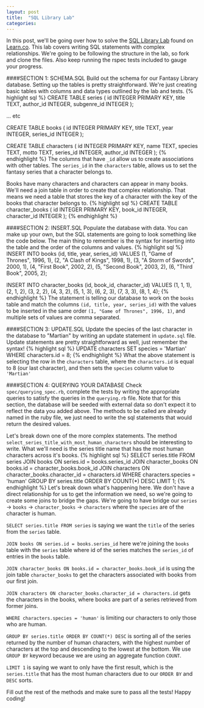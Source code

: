 ```yaml
---
layout: post
title:  "SQL Library Lab"
categories:
---
```

In this post, we'll be going over how to solve the [SQL Library Lab](https://learn.co/lessons/sql-library-lab) found on [Learn.co](http://learn.co). This lab covers writing SQL statements with complex relationships. We're going to be following the structure in the lab, so fork and clone the files. Also keep running the rspec tests included to gauge your progress.

####SECTION 1: SCHEMA.SQL
Build out the schema for our Fantasy Library database. Setting up the tables is pretty straightforward. We're just creating basic tables with columns and data types outlined by the lab and tests.
{% highlight sql %}
CREATE TABLE series (
  id INTEGER PRIMARY KEY,
    title TEXT,
    author_id INTEGER,
    subgenre_id INTEGER
);

... etc

CREATE TABLE books (
  id INTEGER PRIMARY KEY,
    title TEXT,
    year INTEGER,
    series_id INTEGER
);

CREATE TABLE characters (
  id INTEGER PRIMARY KEY,
    name TEXT,
    species TEXT,
    motto TEXT,
    series_id INTEGER,
    author_id INTEGER
);
{% endhighlight %}
The columns that have `_id` allow us to create associations with other tables. The `series_id` in the `characters` table, allows us to set the fantasy series that a character belongs to.

Books have many characters and characters can appear in many books. We'll need a join table in order to create that complex relationship. That means we need a table that stores the key of a character with the key of the books that character belongs to.
{% highlight sql %}
CREATE TABLE character_books (
  id INTEGER PRIMARY KEY,
    book_id INTEGER,
    character_id INTEGER
);
{% endhighlight %}

####SECTION 2: INSERT.SQL
Populate the database with data. You can make up your own, but the SQL statements are going to look something like the code below. The main thing to remember is the syntax for inserting into the table and the order of the columns and values.
{% highlight sql %}
INSERT INTO books (id, title, year, series_id) VALUES (1, "Game of Thrones", 1996, 1), (2, "A Clash of Kings", 1998, 1), (3, "A Storm of Swords", 2000, 1), (4, "First Book", 2002, 2), (5, "Second Book", 2003, 2), (6, "Third Book", 2005, 2);

INSERT INTO character_books (id, book_id, character_id) VALUES (1, 1, 1), (2, 1, 2), (3, 2, 2), (4, 3, 2), (5, 1, 3), (6, 2, 3), (7, 3, 3), (8, 1, 4);
{% endhighlight %}
The statement is telling our database to work on the `books` table and match the columns `(id, title, year, series_id)` with the values to be inserted in the same order `(1, "Game of Thrones", 1996, 1)`, and multiple sets of values are comma separated.

####SECTION 3: UPDATE.SQL
Update the species of the last character in the database to "Martian" by writing an update statement in `update.sql` file. Update statements are pretty straightforward as well, just remember the syntax!
{% highlight sql %}
UPDATE characters SET species = 'Martian' WHERE characters.id = 8;
{% endhighlight %}
What the above statement is selecting the row in the `characters` table, where the `characters.id` is equal to 8 (our last character), and then sets the `species` column value to `'Martian'`

####SECTION 4: QUERYING YOUR DATABASE
Check `spec/querying_spec.rb`, complete the tests by writing the appropriate queries to satisfy the queries in the `querying.rb` file. Note that for this section, the database will be seeded with external data so don't expect it to reflect the data you added above. The methods to be called are already named in the ruby file, we just need to write the sql statements that would return the desired values.

Let's break down one of the more complex statements. The method `select_series_title_with_most_human_characters` should be interesting to write. What we'll need is the series title name that has the most human characters across it's books.
{% highlight sql %}
  SELECT series.title FROM series JOIN books ON series.id = books.series_id JOIN character_books ON books.id = character_books.book_id JOIN characters ON character_books.character_id = characters.id WHERE characters.species = 'human' GROUP BY series.title ORDER BY COUNT(\*) DESC LIMIT 1;
{% endhighlight %}
Let's break down what's happening here. We don't have a direct relationship for us to get the information we need, so we're going to create some joins to bridge the gaps. We're going to have bridge our `series` -> `books` -> `character_books` -> `characters` where the `species` are of the character is human.

`SELECT series.title FROM series` is saying we want the `title` of the series from the `series` table.

`JOIN books ON series.id = books.series_id` here we're joining the `books` table with the `series` table where id of the series matches the `series_id` of entries in the `books` table.

`JOIN character_books ON books.id = character_books.book_id` is using the join table `character_books` to get the characters associated with books from our first join.

`JOIN characters ON character_books.character_id = characters.id` gets the characters in the books, where books are part of a series retrieved from former joins.

`WHERE characters.species = 'human'` is limiting our characters to only those who are human.

`GROUP BY series.title ORDER BY COUNT(*) DESC` is sorting all of the series returned by the number of human characters, with the highest number of characters at the top and descending to the lowest at the bottom. We use `GROUP BY` keyword because we are using an aggregate function `COUNT`.

`LIMIT 1` is saying we want to only have the first result, which is the `series.title` that has the most human characters due to our `ORDER BY` and `DESC` sorts.

Fill out the rest of the methods and make sure to pass all the tests! Happy coding!
